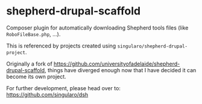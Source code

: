 # shepherd-drupal-scaffold

Composer plugin for automatically downloading Shepherd tools files (like
`RoboFileBase.php`, …).

This is referenced by projects created using `singularo/shepherd-drupal-project`.

Originally a fork of https://github.com/universityofadelaide/shepherd-drupal-scaffold,
things have diverged enough now that I have decided it can become its own project.

For further development, please head over to:
https://github.com/singularo/dsh
